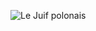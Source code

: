 ![Le Juif polonais](https://upload.wikimedia.org/wikipedia/commons/thumb/2/2c/Cheetah_%28Acinonyx_jubatus%29_cub.jpg/350px-Cheetah_%28Acinonyx_jubatus%29_cub.jpg)